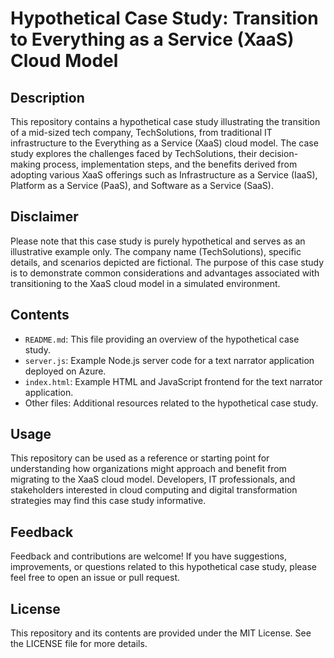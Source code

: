 # Hypothetical Case Study: Transition to Everything as a Service (XaaS) Cloud Model

## Description
This repository contains a hypothetical case study illustrating the transition of a mid-sized tech company, TechSolutions, from traditional IT infrastructure to the Everything as a Service (XaaS) cloud model. The case study explores the challenges faced by TechSolutions, their decision-making process, implementation steps, and the benefits derived from adopting various XaaS offerings such as Infrastructure as a Service (IaaS), Platform as a Service (PaaS), and Software as a Service (SaaS).

## Disclaimer
Please note that this case study is purely hypothetical and serves as an illustrative example only. The company name (TechSolutions), specific details, and scenarios depicted are fictional. The purpose of this case study is to demonstrate common considerations and advantages associated with transitioning to the XaaS cloud model in a simulated environment.

## Contents
- `README.md`: This file providing an overview of the hypothetical case study.
- `server.js`: Example Node.js server code for a text narrator application deployed on Azure.
- `index.html`: Example HTML and JavaScript frontend for the text narrator application.
- Other files: Additional resources related to the hypothetical case study.

## Usage
This repository can be used as a reference or starting point for understanding how organizations might approach and benefit from migrating to the XaaS cloud model. Developers, IT professionals, and stakeholders interested in cloud computing and digital transformation strategies may find this case study informative.

## Feedback
Feedback and contributions are welcome! If you have suggestions, improvements, or questions related to this hypothetical case study, please feel free to open an issue or pull request.

## License
This repository and its contents are provided under the MIT License. See the LICENSE file for more details.
